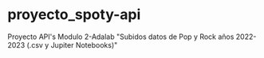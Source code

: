 # proyecto_spoty-api
Proyecto API's Modulo 2-Adalab
"Subidos datos de Pop y Rock años 2022-2023 (.csv y Jupiter Notebooks)"
